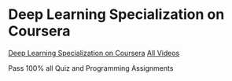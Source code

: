 # Deep Learning Specialization on Coursera

[Deep Learning Specialization on Coursera](https://www.coursera.org/specializations/deep-learning)
[All Videos](https://www.youtube.com/channel/UCcIXc5mJsHVYTZR1maL5l9w)

Pass 100% all Quiz and Programming Assignments
